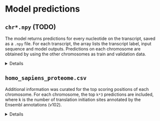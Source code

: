 # Model predictions

## `chr*.npy` (TODO)
 
The model returns predictions for every nucleotide on the transcript, saved as a `.npy` file. For each transcript, the array lists the transcript label, input sequence and model outputs. Predictions on each chromosome are obtained by using the other chromosomes as train and validation data.
 
<details> 
 
--- 
``` 
>>> results = np.load('results.npy', allow_pickle=True) 
>>> results[0] 
array(['>ENST00000410304', 
       array([3, 1, 2, 1, 0, 2, 2, 3, 2, 2, 0, 1, 0, 2, 2, 0, 2, 1, 2, 1, 3, 0, 
              0, 2, 0, 2, 3, 2, 2, 2, 0, 0, 1, 2, 1, 1, 3, 1, 2, 1, 3, 0, 1, 2, 
              1, 2, 0, 3, 0, 0, 3, 2, 1, 0, 0, 3, 2, 0, 3, 3, 3, 1, 2, 0, 3, 3, 
              2, 2, 1, 0, 3, 1, 1, 0, 3, 1, 0, 1, 0, 0, 1, 0, 0, 1, 1, 3, 3, 0, 
              1, 3, 3, 3, 3, 3, 0, 0, 0, 1, 3])                                , 
       array([2.3891837e-09, 7.0824785e-07, 8.3791534e-09, 4.3269135e-09, 
              4.9220684e-08, 1.5315813e-10, 7.0196869e-08, 2.4103475e-10, 
              4.5873511e-10, 1.4299616e-10, 6.1071654e-09, 1.9664975e-08, 
              2.9255699e-07, 4.7719610e-08, 7.7600065e-10, 9.2305236e-10, 
              3.3297397e-07, 3.5771163e-07, 4.1942007e-05, 4.5123262e-08, 
              1.2450059e-09, 9.2165324e-11, 3.6457399e-09, 8.8559119e-08, 
              9.2133210e-05, 1.7473910e-09, 4.0608841e-09, 2.9064828e-12, 
              1.9478179e-08, 9.0584736e-12, 1.7068935e-05, 2.8910944e-07, 
              3.5740332e-08, 3.3406838e-10, 5.7711222e-08, 5.0289093e-09, 
              7.4243858e-12, 2.2184177e-09, 5.2881451e-06, 6.1195571e-10, 
              1.4648888e-10, 1.4948037e-07, 2.3879443e-07, 1.6367457e-08, 
              1.9375465e-08, 3.3595885e-08, 4.1618881e-10, 6.3614699e-12, 
              4.1953702e-10, 1.3611480e-08, 2.0185058e-09, 8.1397658e-08, 
              2.3339116e-07, 4.8850779e-08, 1.6549968e-12, 1.2499275e-11, 
              8.3455109e-10, 1.5468280e-12, 3.5863316e-08, 1.2135585e-09, 
              4.4234839e-14, 2.0041482e-11, 4.0546926e-09, 4.8796110e-12, 
              3.4575018e-13, 5.0659910e-10, 3.2857072e-13, 2.3365734e-09, 
              8.3198276e-10, 2.9397595e-10, 3.3731489e-08, 9.1637538e-11, 
              1.0781720e-09, 1.0790679e-11, 4.8457072e-10, 4.6192927e-10, 
              4.9371015e-12, 2.8158498e-13, 2.9590792e-09, 4.3507330e-07, 
              5.7654831e-10, 2.4951474e-09, 4.6289192e-12, 1.5421598e-02, 
              1.0270607e-11, 1.1841109e-09, 7.9038587e-10, 6.5511790e-10, 
              6.0892291e-13, 1.6157842e-11, 6.9130129e-10, 4.5778301e-11, 
              2.1682500e-03, 2.3315516e-09, 2.2578116e-11], dtype=float32)], 
      dtype=object) 
 
``` 
--- 
  
 </details> 



## `homo_sapiens_proteome.csv`

Additional information was curated for the top scoring positions of each chromosome. For each chromosome, the top `k*3` predictions are included, where k is the number of translation initiation sites annotated by the Ensembl annotations (v102).

<details>

| **Column name**    | **Definition**                                                                                                                          |
| :----------------- | :-------------------------------------------------------------------------------------------------------------------------------------- |
| tr\_idx            | Index of the transcript in the data array (data/GRCh38p13)                                                                              |
| pos\_idx           | Index of nucleotide position as given for a given transcript in the data array (data/GRCh38p13)                                         |
| tr\_ID             | Ensembl Identifier for the transcript                                                                                                   |
| pos\_on\_tr        | Nucleotide position on the transcript (1-based coordinate)                                                                              |
| output             | Model probability output                                                                                                                |
| target             | (boolean) Ensembl TIS Annotation                                                                                                        |
| gene\_ID           | Ensembl Identifier of the Gene                                                                                                          |
| strand             | Strand on which the gene is present                                                                                                     |
| en\_tr\_type       | GENCODE tags on transcript biotype (see https://www.gencodegenes.org/pages/biotypes.html)                                               |
| en\_tags           | GENCODE tags on TIS annotation (see https://www.gencodegenes.org/pages/tags.html)                                                       |
| en\_tr\_support    | Transcript support level (see www.ensembl.org/info/genome/genebuild/transcript\_quality\_tags.html)                                     |
| tr\_len            | Transcript length                                                                                                                       |
| output\_rank       | Rank of output w.r.t. all outputs on the chromosome, lower rank denotes higher model probability                                        |
| top\_k             | (boolean) The prediction is in the top k probabilities on the chromosome (k: \# Ensembl TIS annotations)                                |
| TIS\_on\_tr        | (boolean) Number of potential TISs on the transcript, assuming all positions listed in the table are positive                           |
| tr\_has\_target    | (boolean) Whether the transcript has a TIS as annotated by Ensembl (see target)                                                         |
| dist\_from\_target | Distance to the annotated TIS, when present                                                                                             |
| frame\_wrt\_target | Reading frame w.r.t. the annotated TIS, when present                                                                                    |
| prot               | Resulting protein sequence resulting from translation starting at this position                                                         |
| prot\_len          | Length of resulting protein sequence                                                                                                    |
| prot\_id           | Protein ID of resulting protein sequence (if match is found)                                                                            |
| prot\_id\_type     | Type of resulting protein (only for TISs annotated by Ensembl)                                                                          |
| is\_target\_prot   | (boolean) The resulting protein is or has an identical sequence to a protein annotated by Ensembl                                       |
| prot\_count        | The number of times this protein is present in this table.                                                                              |
| TIS\_loc           | TIS location w.r.t. annotated TIS (aTIS): aTIS, 5\_UTR, 3\_UTR, nontranslated region (NTR), in CDS of aTIS (in\_CDS)                    |
| R\_value\_Jurkat   | ~~R\_{\\text{LTM}} - R\_{\\text{CHX}}~~ values for PROTEOFORMER TIS calls on data: (https://www.ncbi.nlm.nih.gov/sra?term=SRP065022)    |
| R\_value\_HCT116   | ~~R\_{\\text{LTM}} - R\_{\\text{CHX}}~~ values for PROTEOFORMER TIS calls on data: (https://www.ncbi.nlm.nih.gov/sra/?term=SRP042937)   |
| chrom              | chromosome                                                                                                                              |
| bl\_uniprot\_id    | Uniprot ID from top BLAST search hit                                                                                                    |
| bl\_perc\_score    | Percentage overlap score returned by top BLAST search hit                                                                               |
| bl\_e\_val         | E value of top BLAST search hit                                                                                                         |

</details>
